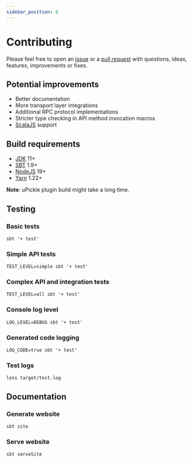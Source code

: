 ```yaml
---
sidebar_position: 8
---
```


# Contributing

Please feel free to open an [issue](https://github.com/automorph-org/automorph/issues/new) or a
[pull request](https://github.com/automorph-org/automorph/compare)
with questions, ideas, features, improvements or fixes.


## Potential improvements

* Better documentation
* More transport layer integrations
* Additional RPC protocol implementations
* Stricter type checking in API method invocation macros
* [ScalaJS](https://www.scala-js.org/) support


## Build requirements

* [JDK](https://openjdk.java.net/) 11+
* [SBT](https://www.scala-sbt.org/) 1.9+
* [NodeJS](https://nodejs.org/) 19+
* [Yarn](https://yarnpkg.com/) 1.22+

**Note**: uPickle plugin build might take a long time.


## Testing

### Basic tests

```shell
sbt '+ test'
```

### Simple API tests

```shell
TEST_LEVEL=simple sbt '+ test'
```

### Complex API and integration tests

```shell
TEST_LEVEL=all sbt '+ test'
```

### Console log level

```shell
LOG_LEVEL=DEBUG sbt '+ test'
```

### Generated code logging

```shell
LOG_CODE=true sbt '+ test'
```

### Test logs

```
less target/test.log
```


## Documentation

### Generate website

```shell
sbt site
```

### Serve website

```shell
sbt serveSite
```

